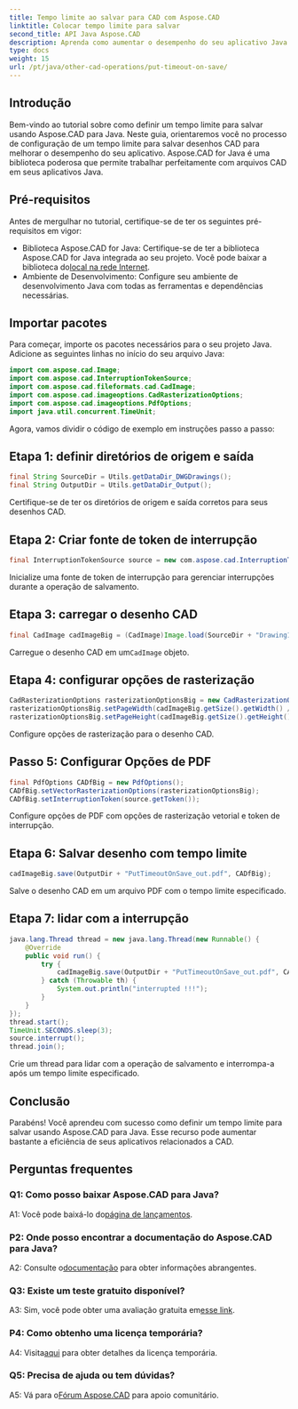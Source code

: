 ```yaml
---
title: Tempo limite ao salvar para CAD com Aspose.CAD
linktitle: Colocar tempo limite para salvar
second_title: API Java Aspose.CAD
description: Aprenda como aumentar o desempenho do seu aplicativo Java com Aspose.CAD. Defina um tempo limite para salvar desenhos CAD. Siga nosso guia passo a passo.
type: docs
weight: 15
url: /pt/java/other-cad-operations/put-timeout-on-save/
---
```

## Introdução

Bem-vindo ao tutorial sobre como definir um tempo limite para salvar usando Aspose.CAD para Java. Neste guia, orientaremos você no processo de configuração de um tempo limite para salvar desenhos CAD para melhorar o desempenho do seu aplicativo. Aspose.CAD for Java é uma biblioteca poderosa que permite trabalhar perfeitamente com arquivos CAD em seus aplicativos Java.

## Pré-requisitos

Antes de mergulhar no tutorial, certifique-se de ter os seguintes pré-requisitos em vigor:
-  Biblioteca Aspose.CAD for Java: Certifique-se de ter a biblioteca Aspose.CAD for Java integrada ao seu projeto. Você pode baixar a biblioteca do[local na rede Internet](https://releases.aspose.com/cad/java/).
- Ambiente de Desenvolvimento: Configure seu ambiente de desenvolvimento Java com todas as ferramentas e dependências necessárias.

## Importar pacotes

Para começar, importe os pacotes necessários para o seu projeto Java. Adicione as seguintes linhas no início do seu arquivo Java:

```java
import com.aspose.cad.Image;
import com.aspose.cad.InterruptionTokenSource;
import com.aspose.cad.fileformats.cad.CadImage;
import com.aspose.cad.imageoptions.CadRasterizationOptions;
import com.aspose.cad.imageoptions.PdfOptions;
import java.util.concurrent.TimeUnit;
```

Agora, vamos dividir o código de exemplo em instruções passo a passo:

## Etapa 1: definir diretórios de origem e saída

```java
final String SourceDir = Utils.getDataDir_DWGDrawings();
final String OutputDir = Utils.getDataDir_Output();
```

Certifique-se de ter os diretórios de origem e saída corretos para seus desenhos CAD.

## Etapa 2: Criar fonte de token de interrupção

```java
final InterruptionTokenSource source = new com.aspose.cad.InterruptionTokenSource();
```

Inicialize uma fonte de token de interrupção para gerenciar interrupções durante a operação de salvamento.

## Etapa 3: carregar o desenho CAD

```java
final CadImage cadImageBig = (CadImage)Image.load(SourceDir + "Drawing11.dwg");
```

 Carregue o desenho CAD em um`CadImage` objeto.

## Etapa 4: configurar opções de rasterização

```java
CadRasterizationOptions rasterizationOptionsBig = new CadRasterizationOptions();
rasterizationOptionsBig.setPageWidth(cadImageBig.getSize().getWidth() / 2);
rasterizationOptionsBig.setPageHeight(cadImageBig.getSize().getHeight() / 2);
```

Configure opções de rasterização para o desenho CAD.

## Passo 5: Configurar Opções de PDF

```java
final PdfOptions CADfBig = new PdfOptions();
CADfBig.setVectorRasterizationOptions(rasterizationOptionsBig);
CADfBig.setInterruptionToken(source.getToken());
```

Configure opções de PDF com opções de rasterização vetorial e token de interrupção.

## Etapa 6: Salvar desenho com tempo limite

```java
cadImageBig.save(OutputDir + "PutTimeoutOnSave_out.pdf", CADfBig);
```

Salve o desenho CAD em um arquivo PDF com o tempo limite especificado.

## Etapa 7: lidar com a interrupção

```java
java.lang.Thread thread = new java.lang.Thread(new Runnable() {
    @Override
    public void run() {
        try {
            cadImageBig.save(OutputDir + "PutTimeoutOnSave_out.pdf", CADfBig);
        } catch (Throwable th) {
            System.out.println("interrupted !!!");
        }
    }
});
thread.start();
TimeUnit.SECONDS.sleep(3);
source.interrupt();
thread.join();
```

Crie um thread para lidar com a operação de salvamento e interrompa-a após um tempo limite especificado.

## Conclusão

Parabéns! Você aprendeu com sucesso como definir um tempo limite para salvar usando Aspose.CAD para Java. Esse recurso pode aumentar bastante a eficiência de seus aplicativos relacionados a CAD.

## Perguntas frequentes

### Q1: Como posso baixar Aspose.CAD para Java?

 A1: Você pode baixá-lo do[página de lançamentos](https://releases.aspose.com/cad/java/).

### P2: Onde posso encontrar a documentação do Aspose.CAD para Java?

 A2: Consulte o[documentação](https://reference.aspose.com/cad/java/) para obter informações abrangentes.

### Q3: Existe um teste gratuito disponível?

A3: Sim, você pode obter uma avaliação gratuita em[esse link](https://releases.aspose.com/).

### P4: Como obtenho uma licença temporária?

 A4: Visita[aqui](https://purchase.aspose.com/temporary-license/) para obter detalhes da licença temporária.

### Q5: Precisa de ajuda ou tem dúvidas?

 A5: Vá para o[Fórum Aspose.CAD](https://forum.aspose.com/c/cad/19) para apoio comunitário.